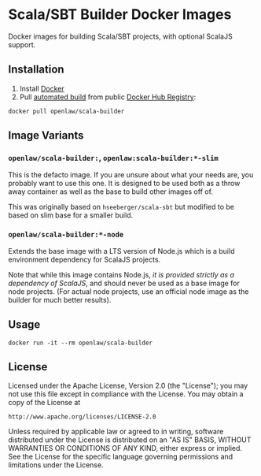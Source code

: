 # Scala/SBT Builder Docker Images

Docker images for building Scala/SBT projects, with optional ScalaJS support.

## Installation 

1. Install [Docker](https://www.docker.com)
2. Pull [automated build](https://hub.docker.com/r/openlaw/scala-builder/) from 
public [Docker Hub Registry](https://registry.hub.docker.com):
```
docker pull openlaw/scala-builder
```

## Image Variants

### `openlaw/scala-builder:`, `openlaw:scala-builder:*-slim`

This is the defacto image. If you are unsure about what your needs are, you
probably want to use this one. It is designed to be used both as a throw away
container as well as the base to build other images off of.

This was originally based on `hseeberger/scala-sbt` but modified to be based on
slim base for a smaller build.

### `openlaw/scala-builder:*-node`

Extends the base image with a LTS version of Node.js which is a build
environment dependency for ScalaJS projects.

Note that while this image contains Node.js, *it is provided strictly as a
dependency of ScalaJS*, and should never be used as a base image for node
projects. (For actual node projects, use an official node image as the builder
for much better results).

## Usage ##

```
docker run -it --rm openlaw/scala-builder
```

## License ##

Licensed under the Apache License, Version 2.0 (the "License");
you may not use this file except in compliance with the License.
You may obtain a copy of the License at

    http://www.apache.org/licenses/LICENSE-2.0

Unless required by applicable law or agreed to in writing, software
distributed under the License is distributed on an "AS IS" BASIS,
WITHOUT WARRANTIES OR CONDITIONS OF ANY KIND, either express or implied.
See the License for the specific language governing permissions and
limitations under the License.